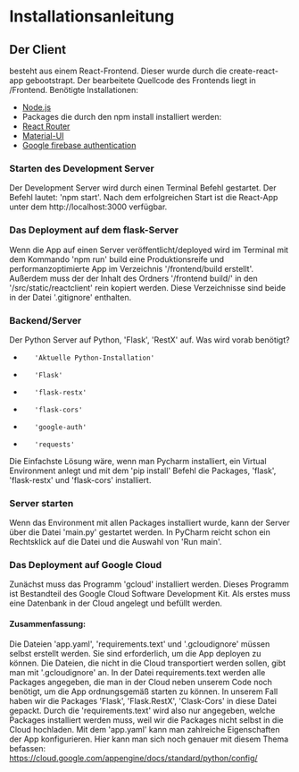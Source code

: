 # Installationsanleitung

## Der Client 
besteht aus einem React-Frontend. Dieser wurde durch die create-react-app gebootstrapt.
Der bearbeitete Quellcode des Frontends liegt in /Frontend.
Benötigte Installationen:
- [Node.js](https://nodejs.org/ )      
- Packages die durch den npm install installiert werden:
- [React Router](https://reacttraining.com/react-router/web/guides/quick-start)
- [Material-UI](https://material-ui.com)
- [Google firebase authentication](https://firebase.google.com/docs/web/setup)
 

### Starten des Development Server
Der Development Server wird durch einen Terminal Befehl gestartet. Der Befehl lautet: 'npm start'. Nach dem erfolgreichen Start ist die React-App unter dem http://localhost:3000 verfügbar.

### Das Deployment auf dem flask-Server
Wenn die App auf einen Server veröffentlicht/deployed wird im Terminal mit dem Kommando 'npm run' build eine Produktionsreife und performanzoptimierte App im Verzeichnis '/frontend/build erstellt'. Außerdem muss der der Inhalt des Ordners '/frontend build/' in den '/src/static/reactclient' rein kopiert werden. Diese Verzeichnisse sind beide in der Datei '.gitignore' enthalten. 

### Backend/Server
Der Python Server auf Python, 'Flask', 'RestX' auf.
Was wird vorab benötigt?
-        'Aktuelle Python-Installation'
-        'Flask'
-        'flask-restx'
-        'flask-cors'
-        'google-auth'
-        'requests'
Die Einfachste Lösung wäre, wenn man Pycharm installiert, ein Virtual Environment anlegt und mit dem 'pip install' Befehl die Packages, 'flask', 'flask-restx' und 'flask-cors' installiert.
 
### Server starten
Wenn das Environment mit allen Packages installiert wurde, kann der Server über die Datei 'main.py' gestartet werden. In PyCharm reicht schon ein Rechtsklick auf die Datei und die Auswahl von 'Run main'.

### Das Deployment auf Google Cloud
Zunächst muss das Programm 'gcloud' installiert werden. Dieses Programm ist Bestandteil des Google Cloud Software Development Kit. Als erstes muss eine Datenbank in der Cloud angelegt und befüllt werden.

#### Zusammenfassung:
Die Dateien 'app.yaml', 'requirements.text' und '.gcloudignore' müssen selbst erstellt werden. Sie sind erforderlich, um die App deployen zu können.
Die Dateien, die nicht in die Cloud transportiert werden sollen, gibt man mit '.gcloudignore' an.
In der Datei requirements.text werden alle Packages angegeben, die man in der Cloud neben unserem Code noch benötigt, um die App ordnungsgemäß starten zu können. In unserem Fall haben wir die Packages 'Flask', 'Flask.RestX', 'Clask-Cors' in diese Datei gepackt. Durch die 'requirements.text' wird also nur angegeben, welche Packages installiert werden muss, weil wir die Packages nicht selbst in die Cloud hochladen.
Mit dem 'app.yaml' kann man zahlreiche Eigenschaften der App konfigurieren.
Hier kann man sich noch genauer mit diesem Thema befassen:
https://cloud.google.com/appengine/docs/standard/python/config/
